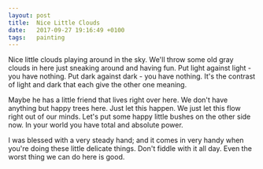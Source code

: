 ```yaml
---
layout: post
title:  Nice Little Clouds
date:   2017-09-27 19:16:49 +0100
tags:   painting
---
```


Nice little clouds playing around in the sky. We'll throw some old gray clouds in here just sneaking around and having fun. Put light against light - you have nothing. Put dark against dark - you have nothing. It's the contrast of light and dark that each give the other one meaning.

Maybe he has a little friend that lives right over here. We don't have anything but happy trees here. Just let this happen. We just let this flow right out of our minds. Let's put some happy little bushes on the other side now. In your world you have total and absolute power.

I was blessed with a very steady hand; and it comes in very handy when you're doing these little delicate things. Don't fiddle with it all day. Even the worst thing we can do here is good.
